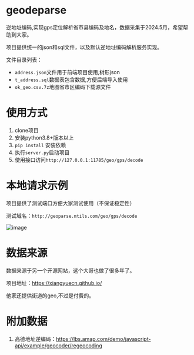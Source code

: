 # geodeparse
逆地址编码,实现gps定位解析省市县编码及地名，数据采集于2024.5月，希望帮助到大家。

项目提供统一的json和sql文件，以及默认逆地址编码解析服务实现。

文件目录列表：
- `address.json`文件用于前端项目使用,树形json
- `t_address.sql`数据表包含数据,方便后端导入使用
- `ok_geo.csv.7z`地图省市区编码下载源文件


# 使用方式
1. clone项目
2. 安装python3.8+版本以上
3. `pip install` 安装依赖
4. 执行`server.py`启动项目
5. 使用接口访问`http://127.0.0.1:11785/geo/gps/decode`


# 本地请求示例

项目提供了测试端口方便大家测试使用（不保证稳定性）

测试域名：`http://geoparse.mtils.com/geo/gps/decode`

![image](https://github.com/user-attachments/assets/8b0a94cf-d898-4778-a208-9afa47d076c3)


# 数据来源

数据来源于另一个开源网站，这个大哥也做了很多年了。

项目地址：https://xiangyuecn.github.io/

他家还提供街道的geo,不过是付费的。


# 附加数据
1. 高德地址逆编码：https://lbs.amap.com/demo/javascript-api/example/geocoder/regeocoding

